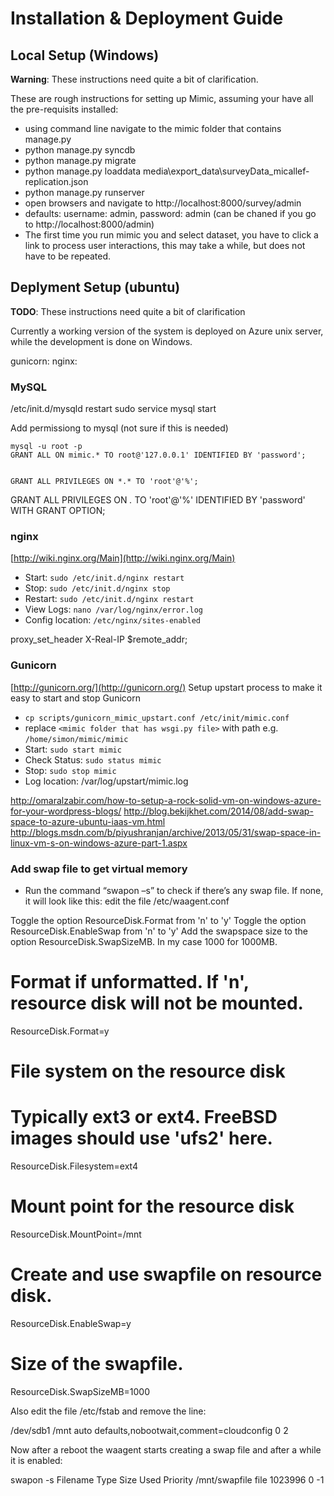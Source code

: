 # Installation & Deployment Guide

## Local Setup (Windows)
**Warning**: These instructions need quite a bit of clarification.

These are rough instructions for setting up Mimic, assuming your have all the pre-requisits installed:

- using command line navigate to the mimic folder that contains manage.py
- python manage.py syncdb
- python manage.py migrate
- python manage.py loaddata media\export_data\surveyData_micallef-replication.json
- python manage.py runserver
- open browsers and navigate to http://localhost:8000/survey/admin
- defaults: username: admin, password: admin (can be chaned if you go to http://localhost:8000/admin)
- The first time you run mimic you and select dataset, you have to click a link to process user interactions, this may take a while, but does not have to be repeated.

## Deplyment Setup (ubuntu)

**TODO**: These instructions need quite a bit of clarification

Currently a working version of the system is deployed on Azure unix server, while the development is done on Windows.

gunicorn: 
nginx: 

### MySQL
/etc/init.d/mysqld restart
sudo service mysql start

Add permissiong to mysql (not sure if this is needed)
	
	mysql -u root -p
	GRANT ALL ON mimic.* TO root@'127.0.0.1' IDENTIFIED BY 'password';


	GRANT ALL PRIVILEGES ON *.* TO 'root'@'%';

GRANT ALL PRIVILEGES ON *.* TO 'root'@'%' IDENTIFIED BY 'password' WITH GRANT OPTION;

### nginx
[http://wiki.nginx.org/Main](http://wiki.nginx.org/Main)

- Start: ``sudo /etc/init.d/nginx restart``
- Stop: ``sudo /etc/init.d/nginx stop``
- Restart: ``sudo /etc/init.d/nginx restart``
- View Logs: ``nano /var/log/nginx/error.log``
- Config location: ``/etc/nginx/sites-enabled``

proxy_set_header X-Real-IP $remote_addr;


### Gunicorn
[http://gunicorn.org/](http://gunicorn.org/)
Setup upstart process to make it easy to start and stop Gunicorn

- ``cp scripts/gunicorn_mimic_upstart.conf /etc/init/mimic.conf``
- replace ``<mimic folder that has wsgi.py file>`` with path e.g. ``/home/simon/mimic/mimic``
- Start: ``sudo start mimic``
- Check Status: ``sudo status mimic``
- Stop: ``sudo stop mimic``
- Log location: /var/log/upstart/mimic.log

http://omaralzabir.com/how-to-setup-a-rock-solid-vm-on-windows-azure-for-your-wordpress-blogs/
http://blog.bekijkhet.com/2014/08/add-swap-space-to-azure-ubuntu-iaas-vm.html
http://blogs.msdn.com/b/piyushranjan/archive/2013/05/31/swap-space-in-linux-vm-s-on-windows-azure-part-1.aspx

### Add swap file to get virtual memory
- Run the command “swapon –s” to check if there’s any swap file. If none, it will look like this:
edit the file /etc/waagent.conf

Toggle the option ResourceDisk.Format from 'n' to 'y'
Toggle the option ResourceDisk.EnableSwap from 'n' to 'y'
Add the swapspace size to the option ResourceDisk.SwapSizeMB. In my case 1000 for 1000MB.


# Format if unformatted. If 'n', resource disk will not be mounted.
ResourceDisk.Format=y

# File system on the resource disk
# Typically ext3 or ext4. FreeBSD images should use 'ufs2' here.
ResourceDisk.Filesystem=ext4

# Mount point for the resource disk
ResourceDisk.MountPoint=/mnt

# Create and use swapfile on resource disk.
ResourceDisk.EnableSwap=y

# Size of the swapfile.
ResourceDisk.SwapSizeMB=1000

Also edit the file /etc/fstab and remove the line:

/dev/sdb1 /mnt auto defaults,nobootwait,comment=cloudconfig 0 2

Now after a reboot the waagent starts creating a swap file and after a while it is enabled:

swapon -s
Filename    Type  Size Used Priority
/mnt/swapfile                           file  1023996 0 -1
